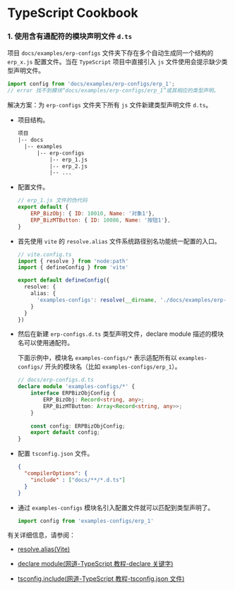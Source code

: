 # TypeScript Cookbook

### 1. 使用含有通配符的模块声明文件 `d.ts`

项目 `docs/examples/erp-configs` 文件夹下存在多个自动生成同一个结构的 `erp_x.js` 配置文件。当在 `TypeScript` 项目中直接引入 `js` 文件使用会提示缺少类型声明文件。

```typescript
import config from 'docs/examples/erp-configs/erp_1';
// error 找不到模块“docs/examples/erp-configs/erp_1”或其相应的类型声明。
```

解决方案：为 `erp-configs` 文件夹下所有 `js` 文件新建类型声明文件 `d.ts`。

- 项目结构。

  ```tex
  项目
  |-- docs
  	|-- examples
  		|-- erp-configs
  			|-- erp_1.js
  			|-- erp_2.js
  			|-- ...
  ```

- 配置文件。

  ```javascript
  // erp_1.js 文件的伪代码
  export default {
      ERP_BizObj: { ID: 10010, Name: '对象1'},
      ERP_BizMTButton: { ID: 10086, Name: '按钮1'},
  }
  ```

- 首先使用 `vite` 的 `resolve.alias` 文件系统路径别名功能统一配置的入口。

  ``` typescript
  // vite.config.ts
  import { resolve } from 'node:path'
  import { defineConfig } from 'vite'
  
  export default defineConfig({
    resolve: {
      alias: {
        'examples-configs': resolve(__dirname, './docs/examples/erp-   configs')
      }
    }
  })
  ```

- 然后在新建 `erp-configs.d.ts` 类型声明文件，declare module 描述的模块名可以使用通配符。

  下面示例中，模块名 `examples-configs/*` 表示适配所有以 `examples-configs/` 开头的模块名（比如 `examples-configs/erp_1`）。

  ```typescript
  // docs/erp-configs.d.ts
  declare module 'examples-configs/*' {
      interface ERPBizObjConfig {
          ERP_BizObj: Record<string, any>;
          ERP_BizMTButton: Array<Record<string, any>>;
      }
      
      const config: ERPBizObjConfig;
      export default config;
  }
  ```

- 配置 `tsconfig.json` 文件。

  ```json
  {
    "compilerOptions": {
      "include" : ["docs/**/*.d.ts"]
    }
  }

- 通过 `examples-configs` 模块名引入配置文件就可以匹配到类型声明了。

  ```typescript
  import config from 'examples-configs/erp_1'
  ```

  

有关详细信息，请参阅：
- [resolve.alias(Vite)](https://cn.vitejs.dev/config/shared-options#resolve-alias)

- [declare module(网道-TypeScript 教程-declare 关键字)](https://wangdoc.com/typescript/declare#declare-moduledeclare-namespace)

- [tsconfig.include(网道-TypeScript 教程-tsconfig.json 文件)](https://wangdoc.com/typescript/tsconfig.json#include)
